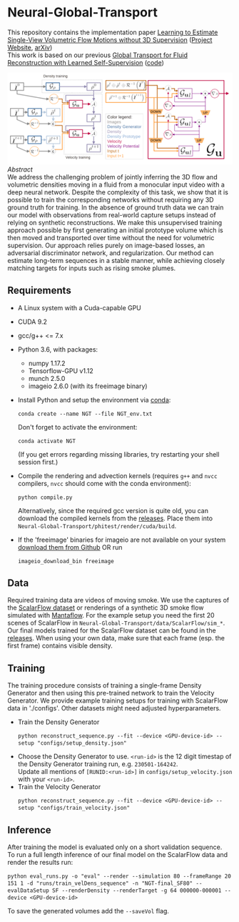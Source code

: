 # Neural-Global-Transport
This repository contains the implementation paper [Learning to Estimate Single-View Volumetric Flow Motions without 3D Supervision](https://openreview.net/forum?id=2vmGv5wPDBZ)
([Project Website](https://ge.in.tum.de/publications/2023-franz-neuralglobtrans/), [arXiv](https://arxiv.org/abs/2302.14470))  
This work is based on our previous [Global Transport for Fluid Reconstruction with Learned Self-Supervision](https://openaccess.thecvf.com/content/CVPR2021/html/Franz_Global_Transport_for_Fluid_Reconstruction_With_Learned_Self-Supervision_CVPR_2021_paper.html) ([code](https://github.com/tum-pbs/Global-Flow-Transport))  

![Framework Image](images/Framework.PNG)  
*Abstract*  
We address the challenging problem of jointly inferring the 3D flow and volumetric densities  moving in a fluid from a monocular input video with a deep neural network. Despite the complexity of this task, we show that it is possible to train the corresponding networks without requiring any 3D ground truth for training. In the absence of ground truth data we can train our model with observations from  real-world capture setups instead of relying on synthetic reconstructions. We make this unsupervised training approach possible by first generating an initial prototype volume which is then moved and transported over time without the need for volumetric supervision. Our approach relies purely on image-based losses, an adversarial discriminator network, and regularization. Our method can estimate long-term sequences in a stable manner, while achieving closely matching targets for inputs such as rising smoke plumes.

## Requirements

- A Linux system with a Cuda-capable GPU
- CUDA 9.2
- gcc/g++ <= 7.x
- Python 3.6, with packages:
	- numpy 1.17.2
	- Tensorflow-GPU v1.12
	- munch 2.5.0
	- imageio 2.6.0 (with its freeimage binary)

- Install Python and setup the environment via [conda](https://docs.conda.io/en/latest/miniconda.html):
	```
	conda create --name NGT --file NGT_env.txt
	```
	Don't forget to activate the environment:
	```
	conda activate NGT
	```
	(If you get errors regarding missing libraries, try restarting your shell session first.)
- Compile the rendering and advection kernels (requires `g++` and `nvcc` compilers, `nvcc` should come with the conda environment):
	```
	python compile.py
	```
	Alternatively, since the required gcc version is quite old, you can download the compiled kernels from the [releases](https://github.com/tum-pbs/Neural-Global-Transport/releases). Place them into `Neural-Global-Transport/phitest/render/cuda/build`.
- If the 'freeimage' binaries for imageio are not available on your system [download them from Github](https://github.com/imageio/imageio-binaries) OR run
	```
	imageio_download_bin freeimage
	```

## Data
Required training data are videos of moving smoke.
We use the captures of the [ScalarFlow dataset](https://ge.in.tum.de/publications/2019-scalarflow-eckert/) or renderings of a synthetic 3D smoke flow simulated with [Mantaflow](http://mantaflow.com/).
For the example setup you need the first 20 scenes of ScalarFlow in `Neural-Global-Transport/data/ScalarFlow/sim_*`.
Our final models trained for the ScalarFlow dataset can be found in the [releases](https://github.com/tum-pbs/Neural-Global-Transport/releases).
When using your own data, make sure that each frame (esp. the first frame) contains visible density.


## Training
The training procedure consists of training a single-frame Density Generator and then using this pre-trained network to train the Velocity Generator.
We provide example training setups for training with ScalarFlow data in './configs'. Other datasets might need adjusted hyperparameters.

- Train the Density Generator
	```
	python reconstruct_sequence.py --fit --device <GPU-device-id> --setup "configs/setup_density.json"
	```
- Choose the Density Generator to use. `<run-id>` is the 12 digit timestap of the Density Generator training run, e.g. `230501-164242`.  
	Update all mentions of `[RUNID:<run-id>]` in `configs/setup_velocity.json` with your `<run-id>`.
- Train the Velocity Generator
	```
	python reconstruct_sequence.py --fit --device <GPU-device-id> --setup "configs/train_velocity.json"
	```


## Inference
After training the model is evaluated only on a short validation sequence.  
To run a full length inference of our final model on the ScalarFlow data and render the results run:
```
python eval_runs.py -o "eval" --render --simulation 80 --frameRange 20 151 1 -d "runs/train_velDens_sequence" -n "NGT-final_SF80" --evalDataSetup SF --renderDensity --renderTarget -g 64 000000-000001 --device <GPU-device-id>
```
To save the generated volumes add the `--saveVol` flag.


